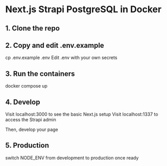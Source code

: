 # Next.js Strapi PostgreSQL in Docker

## 1. Clone the repo

## 2. Copy and edit .env.example
cp .env.example .env
Edit .env with your own secrets

## 3. Run the containers
docker compose up

## 4. Develop
Visit localhost:3000 to see the basic Next.js setup
Visit localhost:1337 to access the Strapi admin

Then, develop your page

## 5. Production
switch NODE_ENV from development to production once ready